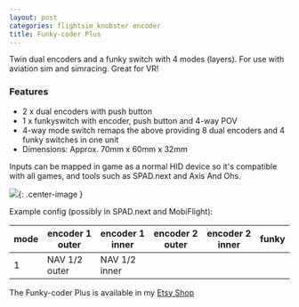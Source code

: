 ```yaml
---
layout: post
categories: flightsim knobster encoder
title: Funky-coder Plus
---
```


Twin dual encoders and a funky switch with 4 modes (layers). For use with aviation sim and simracing. Great for VR!

### Features

- 2 x dual encoders with push button
- 1 x funkyswitch with encoder, push button and 4-way POV
- 4-way mode switch remaps the above providing 8 dual encoders and 4 funky switches in one unit
- Dimensions: Approx. 70mm x 60mm x 32mm

Inputs can be mapped in game as a normal HID device so it's compatible with all games, and tools such as SPAD.next and Axis And Ohs.

![](/assets/fc/fc-plus.jpg){: .center-image }

Example config (possibly in SPAD.next and MobiFlight):

|  mode | encoder 1 outer | encoder 1 inner | encoder 2 outer | encoder 2 inner | funky |
|-------|-----------------|-----------------|-----------------|-----------------|-------|
|   1   | NAV 1/2 outer   | NAV 1/2 inner   | | | | 



The Funky-coder Plus is available in my [Etsy Shop](https://www.etsy.com/listing/1880999431/funky-coder-plus)
